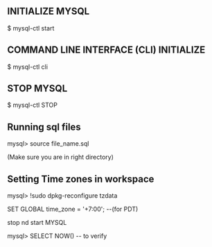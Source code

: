 ## INITIALIZE MYSQL

$ mysql-ctl start

## COMMAND LINE INTERFACE (CLI) INITIALIZE

$ mysql-ctl cli

## STOP MYSQL

$ mysql-ctl STOP

## Running sql files

mysql> source file_name.sql 

(Make sure you are in right directory)

## Setting Time zones in workspace

mysql>  \!sudo dpkg-reconfigure tzdata

SET GLOBAL time_zone = '+7:00'; --(for PDT)

stop nd start MYSQL

mysql> SELECT NOW() -- to verify




